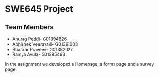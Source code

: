 # SWE645 Project

## Team Members

* Anurag Peddi- G01394826
* Abhishek Veeravalli- G01391003
* Bhaskar Praveen- G01382027
* Ramya Avula- G01395493

In the assignment we developed a Homepage, a forms page and a survey page.

